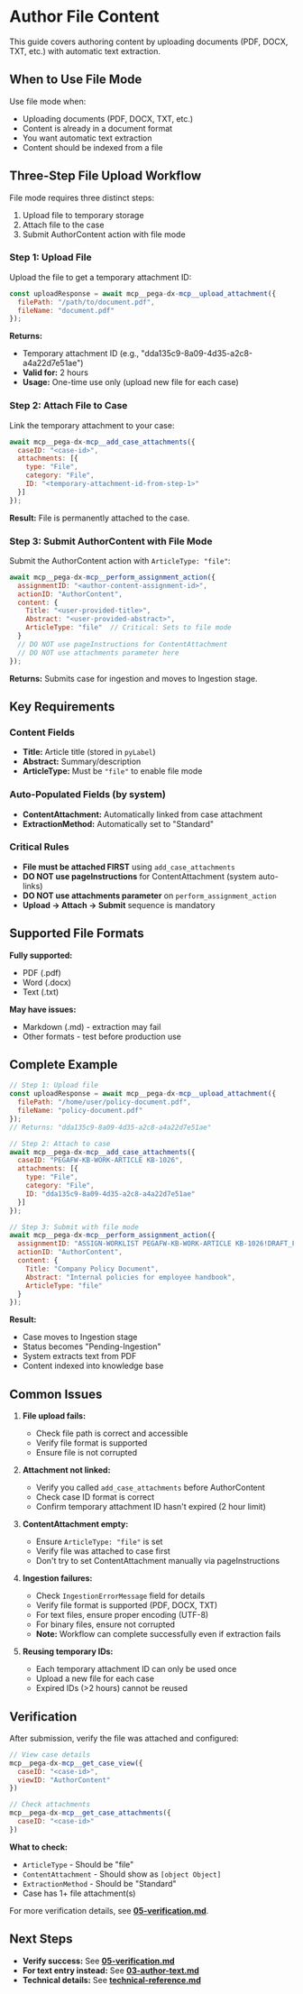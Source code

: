 # Author File Content

This guide covers authoring content by uploading documents (PDF, DOCX, TXT, etc.) with automatic text extraction.

## When to Use File Mode

Use file mode when:
- Uploading documents (PDF, DOCX, TXT, etc.)
- Content is already in a document format
- You want automatic text extraction
- Content should be indexed from a file

## Three-Step File Upload Workflow

File mode requires three distinct steps:
1. Upload file to temporary storage
2. Attach file to the case
3. Submit AuthorContent action with file mode

### Step 1: Upload File

Upload the file to get a temporary attachment ID:

```javascript
const uploadResponse = await mcp__pega-dx-mcp__upload_attachment({
  filePath: "/path/to/document.pdf",
  fileName: "document.pdf"
});
```

**Returns:**
- Temporary attachment ID (e.g., "dda135c9-8a09-4d35-a2c8-a4a22d7e51ae")
- **Valid for:** 2 hours
- **Usage:** One-time use only (upload new file for each case)

### Step 2: Attach File to Case

Link the temporary attachment to your case:

```javascript
await mcp__pega-dx-mcp__add_case_attachments({
  caseID: "<case-id>",
  attachments: [{
    type: "File",
    category: "File",
    ID: "<temporary-attachment-id-from-step-1>"
  }]
});
```

**Result:** File is permanently attached to the case.

### Step 3: Submit AuthorContent with File Mode

Submit the AuthorContent action with `ArticleType: "file"`:

```javascript
await mcp__pega-dx-mcp__perform_assignment_action({
  assignmentID: "<author-content-assignment-id>",
  actionID: "AuthorContent",
  content: {
    Title: "<user-provided-title>",
    Abstract: "<user-provided-abstract>",
    ArticleType: "file"  // Critical: Sets to file mode
  }
  // DO NOT use pageInstructions for ContentAttachment
  // DO NOT use attachments parameter here
});
```

**Returns:** Submits case for ingestion and moves to Ingestion stage.

## Key Requirements

### Content Fields
- **Title:** Article title (stored in `pyLabel`)
- **Abstract:** Summary/description
- **ArticleType:** Must be `"file"` to enable file mode

### Auto-Populated Fields (by system)
- **ContentAttachment:** Automatically linked from case attachment
- **ExtractionMethod:** Automatically set to "Standard"

### Critical Rules
- **File must be attached FIRST** using `add_case_attachments`
- **DO NOT use pageInstructions** for ContentAttachment (system auto-links)
- **DO NOT use attachments parameter** on `perform_assignment_action`
- **Upload → Attach → Submit** sequence is mandatory

## Supported File Formats

**Fully supported:**
- PDF (.pdf)
- Word (.docx)
- Text (.txt)

**May have issues:**
- Markdown (.md) - extraction may fail
- Other formats - test before production use

## Complete Example

```javascript
// Step 1: Upload file
const uploadResponse = await mcp__pega-dx-mcp__upload_attachment({
  filePath: "/home/user/policy-document.pdf",
  fileName: "policy-document.pdf"
});
// Returns: "dda135c9-8a09-4d35-a2c8-a4a22d7e51ae"

// Step 2: Attach to case
await mcp__pega-dx-mcp__add_case_attachments({
  caseID: "PEGAFW-KB-WORK-ARTICLE KB-1026",
  attachments: [{
    type: "File",
    category: "File",
    ID: "dda135c9-8a09-4d35-a2c8-a4a22d7e51ae"
  }]
});

// Step 3: Submit with file mode
await mcp__pega-dx-mcp__perform_assignment_action({
  assignmentID: "ASSIGN-WORKLIST PEGAFW-KB-WORK-ARTICLE KB-1026!DRAFT_FLOW",
  actionID: "AuthorContent",
  content: {
    Title: "Company Policy Document",
    Abstract: "Internal policies for employee handbook",
    ArticleType: "file"
  }
});
```

**Result:**
- Case moves to Ingestion stage
- Status becomes "Pending-Ingestion"
- System extracts text from PDF
- Content indexed into knowledge base

## Common Issues

1. **File upload fails:**
   - Check file path is correct and accessible
   - Verify file format is supported
   - Ensure file is not corrupted

2. **Attachment not linked:**
   - Verify you called `add_case_attachments` before AuthorContent
   - Check case ID format is correct
   - Confirm temporary attachment ID hasn't expired (2 hour limit)

3. **ContentAttachment empty:**
   - Ensure `ArticleType: "file"` is set
   - Verify file was attached to case first
   - Don't try to set ContentAttachment manually via pageInstructions

4. **Ingestion failures:**
   - Check `IngestionErrorMessage` field for details
   - Verify file format is supported (PDF, DOCX, TXT)
   - For text files, ensure proper encoding (UTF-8)
   - For binary files, ensure not corrupted
   - **Note:** Workflow can complete successfully even if extraction fails

5. **Reusing temporary IDs:**
   - Each temporary attachment ID can only be used once
   - Upload a new file for each case
   - Expired IDs (>2 hours) cannot be reused

## Verification

After submission, verify the file was attached and configured:

```javascript
// View case details
mcp__pega-dx-mcp__get_case_view({
  caseID: "<case-id>",
  viewID: "AuthorContent"
})

// Check attachments
mcp__pega-dx-mcp__get_case_attachments({
  caseID: "<case-id>"
})
```

**What to check:**
- `ArticleType` - Should be "file"
- `ContentAttachment` - Should show as `[object Object]`
- `ExtractionMethod` - Should be "Standard"
- Case has 1+ file attachment(s)

For more verification details, see **[05-verification.md](./05-verification.md)**.

## Next Steps

- **Verify success:** See **[05-verification.md](./05-verification.md)**
- **For text entry instead:** See **[03-author-text.md](./03-author-text.md)**
- **Technical details:** See **[technical-reference.md](./technical-reference.md)**
